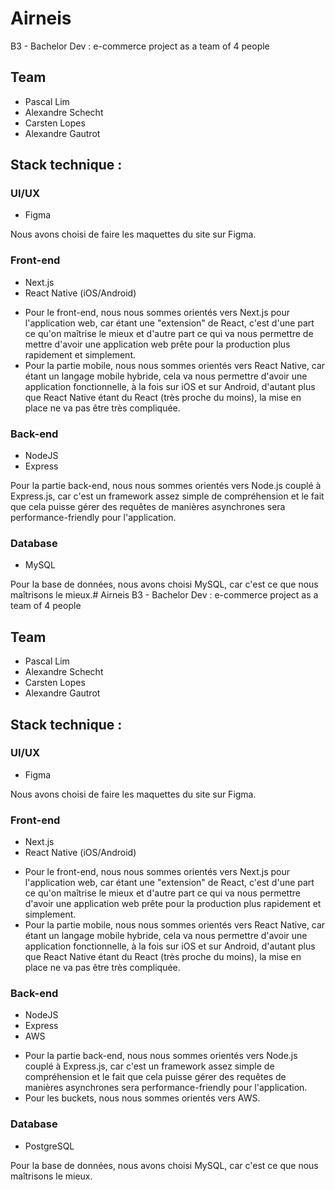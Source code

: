 # Airneis

B3 - Bachelor Dev : e-commerce project as a team of 4 people

## Team

- Pascal Lim
- Alexandre Schecht
- Carsten Lopes
- Alexandre Gautrot

## Stack technique :

### UI/UX

- Figma

Nous avons choisi de faire les maquettes du site sur Figma.

### Front-end

- Next.js
- React Native (iOS/Android)

* Pour le front-end, nous nous sommes orientés vers Next.js pour l'application web, car étant une "extension" de React, c'est d'une part ce qu'on maîtrise le mieux et d'autre part ce qui va nous permettre de mettre d'avoir une application web prête pour la production plus rapidement et simplement.
* Pour la partie mobile, nous nous sommes orientés vers React Native, car étant un langage mobile hybride, cela va nous permettre d'avoir une application fonctionnelle, à la fois sur iOS et sur Android, d'autant plus que React Native étant du React (très proche du moins), la mise en place ne va pas être très compliquée.

### Back-end

- NodeJS
- Express

Pour la partie back-end, nous nous sommes orientés vers Node.js couplé à Express.js, car c'est un framework assez simple de compréhension et le fait que cela puisse gérer des requêtes de manières asynchrones sera performance-friendly pour l'application.

### Database

- MySQL

Pour la base de données, nous avons choisi MySQL, car c'est ce que nous maîtrisons le mieux.# Airneis
B3 - Bachelor Dev : e-commerce project as a team of 4 people

## Team

- Pascal Lim
- Alexandre Schecht
- Carsten Lopes
- Alexandre Gautrot

## Stack technique :

### UI/UX

- Figma

Nous avons choisi de faire les maquettes du site sur Figma.

### Front-end

- Next.js
- React Native (iOS/Android)

* Pour le front-end, nous nous sommes orientés vers Next.js pour l'application web, car étant une "extension" de React, c'est d'une part ce qu'on maîtrise le mieux et d'autre part ce qui va nous permettre d'avoir une application web prête pour la production plus rapidement et simplement.
* Pour la partie mobile, nous nous sommes orientés vers React Native, car étant un langage mobile hybride, cela va nous permettre d'avoir une application fonctionnelle, à la fois sur iOS et sur Android, d'autant plus que React Native étant du React (très proche du moins), la mise en place ne va pas être très compliquée.

### Back-end

- NodeJS
- Express
- AWS

* Pour la partie back-end, nous nous sommes orientés vers Node.js couplé à Express.js, car c'est un framework assez simple de compréhension et le fait que cela puisse gérer des requêtes de manières asynchrones sera performance-friendly pour l'application.
* Pour les buckets, nous nous sommes orientés vers AWS.

### Database

- PostgreSQL

Pour la base de données, nous avons choisi MySQL, car c'est ce que nous maîtrisons le mieux.

